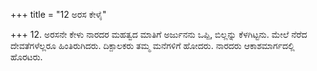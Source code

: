 +++
title = "12 ಅರಸ ಕೇಳೈ"

+++
12. ಅರಸನೇ ಕೇಳು ನಾರದರ ಮಹತ್ವದ ಮಾತಿಗೆ ಅರ್ಜುನನು ಒಪ್ಪಿ, ಬಿಲ್ಲನ್ನು ಕೆಳಗಿಟ್ಟನು. ಮೇಲೆ ನೆರೆದ ದೇವತೆಗಳೆಲ್ಲರೂ ಹಿಂತಿರುಗಿದರು. ದಿಕ್ಪಾಲಕರು ತಮ್ಮ ಮನೆಗಳಿಗೆ ಹೋದರು. ನಾರದರು ಆಕಾಶಮಾರ್ಗದಲ್ಲಿ ಹೊರಟರು.